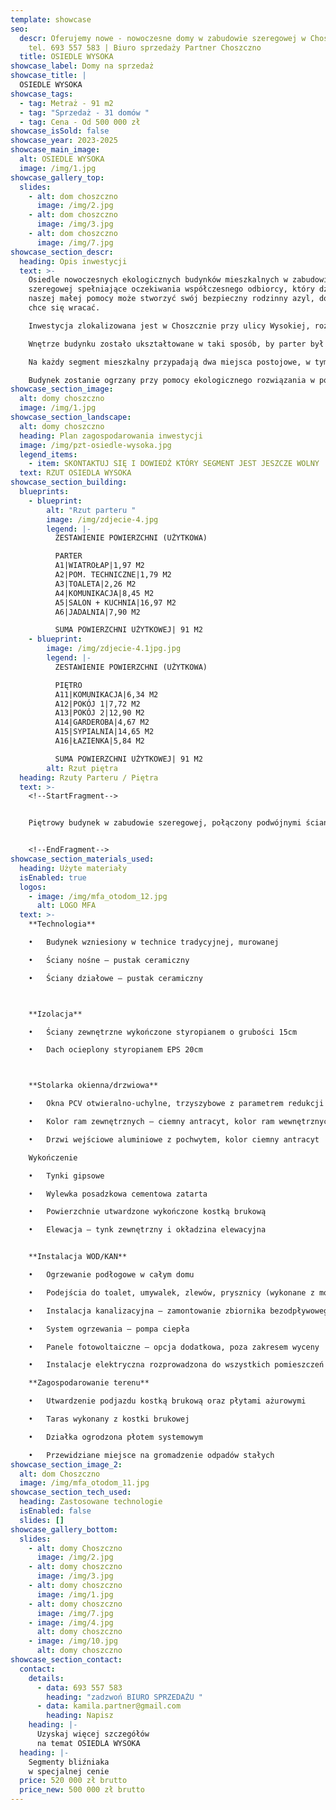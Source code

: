 ```yaml
---
template: showcase
seo:
  descr: Oferujemy nowe - nowoczesne domy w zabudowie szeregowej w Choszcznie  ☎
    tel. 693 557 583 | Biuro sprzedaży Partner Choszczno
  title: OSIEDLE WYSOKA
showcase_label: Domy na sprzedaż
showcase_title: |
  OSIEDLE WYSOKA
showcase_tags:
  - tag: Metraż - 91 m2
  - tag: "Sprzedaż - 31 domów "
  - tag: Cena - Od 500 000 zł
showcase_isSold: false
showcase_year: 2023-2025
showcase_main_image:
  alt: OSIEDLE WYSOKA
  image: /img/1.jpg
showcase_gallery_top:
  slides:
    - alt: dom choszczno
      image: /img/2.jpg
    - alt: dom choszczno
      image: /img/3.jpg
    - alt: dom choszczno
      image: /img/7.jpg
showcase_section_descr:
  heading: Opis inwestycji
  text: >-
    Osiedle nowoczesnych ekologicznych budynków mieszkalnych w zabudowie
    szeregowej spełniające oczekiwania współczesnego odbiorcy, który dzięki
    naszej małej pomocy może stworzyć swój bezpieczny rodzinny azyl, do którego
    chce się wracać.

    Inwestycja zlokalizowana jest w Choszcznie przy ulicy Wysokiej, rozpoczęcie budowy przewidziane jest na marzec **2023** roku, realizacja zostanie podzielona na 4 etapy. Działki zostaną wydzielone w granicach od **171** m2 aż do **438** m2. Komunikacja do każdego segmentu zostanie zapewniona dzięki drodze wewnętrznej łączącą się z drogą publiczną.

    Wnętrze budynku zostało ukształtowane w taki sposób, by parter był wspólną częścią dzienną, łączącą wszystkich członków rodziny, wraz z pomieszczeniami pomocniczymi -toaletą i pomieszczeniem techniczno-gospodarczym.  Na piętrze znajdują się **3** sypialnie, łazienka i garderoba, czyli przytulna strefa prywatna domowników. Wszystkie pomieszczenia składają się na łączną powierzchnie użytkową **91**m2. 

    Na każdy segment mieszkalny przypadają dwa miejsca postojowe, w tym jedno zadaszone. Przed budynkiem zostało przewidziane miejsce na gromadzenie odpadów stałych.

    Budynek zostanie ogrzany przy pomocy ekologicznego rozwiązania w postaci pompy ciepła, jako opcję dodatkową oferujemy Państwu umieszczenie paneli fotowoltaicznych wspinających pracę pompy na dachu. Do budynku zostaną doprowadzone media: prąd i woda, każdy budynek będzie posiadał odrębny zbiornik bezodpływowy na nieczystości ciekłe zlokalizowany pod wjazdem do budynku
showcase_section_image:
  alt: domy choszczno
  image: /img/1.jpg
showcase_section_landscape:
  alt: domy choszczno
  heading: Plan zagospodarowania inwestycji
  image: /img/pzt-osiedle-wysoka.jpg
  legend_items:
    - item: SKONTAKTUJ SIĘ I DOWIEDŹ KTÓRY SEGMENT JEST JESZCZE WOLNY
  text: RZUT OSIEDLA WYSOKA
showcase_section_building:
  blueprints:
    - blueprint:
        alt: "Rzut parteru "
        image: /img/zdjecie-4.jpg
        legend: |-
          ZESTAWIENIE POWIERZCHNI (UŻYTKOWA)

          PARTER
          A1|WIATROŁAP|1,97 M2
          A2|POM. TECHNICZNE|1,79 M2
          A3|TOALETA|2,26 M2
          A4|KOMUNIKACJA|8,45 M2
          A5|SALON + KUCHNIA|16,97 M2
          A6|JADALNIA|7,90 M2

          SUMA POWIERZCHNI UŻYTKOWEJ| 91 M2
    - blueprint:
        image: /img/zdjecie-4.1jpg.jpg
        legend: |-
          ZESTAWIENIE POWIERZCHNI (UŻYTKOWA)

          PIĘTRO
          A11|KOMUNIKACJA|6,34 M2
          A12|POKÓJ 1|7,72 M2
          A13|POKÓJ 2|12,90 M2
          A14|GARDEROBA|4,67 M2
          A15|SYPIALNIA|14,65 M2
          A16|ŁAZIENKA|5,84 M2

          SUMA POWIERZCHNI UŻYTKOWEJ| 91 M2
        alt: Rzut piętra
  heading: Rzuty Parteru / Piętra
  text: >-
    <!--StartFragment-->


    Piętrowy budynek w zabudowie szeregowej, połączony podwójnymi ścianami przeciwpożarowymi. Ściany oddzielenia pożarowego zdylatowane, z zachowaniem wszystkich standardów warunków technicznych, jakim powinny odpowiadać tego typu budynki. Dach płaski, a w samym domu zostały ściśle oddzielone strefy dzienne i sypialniane. Segmenty charakteryzują się przede wszystkim dużymi, dobrze doświetlonymi wnętrzami. 


    <!--EndFragment-->
showcase_section_materials_used:
  heading: Użyte materiały
  isEnabled: true
  logos:
    - image: /img/mfa_otodom_12.jpg
      alt: LOGO MFA
  text: >-
    **Technologia**

    •	Budynek wzniesiony w technice tradycyjnej, murowanej 

    •	Ściany nośne – pustak ceramiczny

    •	Ściany działowe – pustak ceramiczny 



    **Izolacja**

    •	Ściany zewnętrzne wykończone styropianem o grubości 15cm

    •	Dach ocieplony styropianem EPS 20cm



    **Stolarka okienna/drzwiowa**

    •	Okna PCV otwieralno-uchylne, trzyszybowe z parametrem redukcji hałasu

    •	Kolor ram zewnętrznych – ciemny antracyt, kolor ram wewnętrznych – biały

    •	Drzwi wejściowe aluminiowe z pochwytem, kolor ciemny antracyt

    Wykończenie

    •	Tynki gipsowe

    •	Wylewka posadzkowa cementowa zatarta

    •	Powierzchnie utwardzone wykończone kostką brukową

    •	Elewacja – tynk zewnętrzny i okładzina elewacyjna 


    **Instalacja WOD/KAN**

    •	Ogrzewanie podłogowe w całym domu

    •	Podejścia do toalet, umywalek, zlewów, prysznicy (wykonane z możliwością zamontowania odpływów liniowych)

    •	Instalacja kanalizacyjna – zamontowanie zbiornika bezodpływowego na nieczystości ciekłe pod wjazdem do budynku

    •	System ogrzewania – pompa ciepła

    •	Panele fotowoltaiczne – opcja dodatkowa, poza zakresem wyceny 

    •	Instalacje elektryczna rozprowadzona do wszystkich pomieszczeń

    **Zagospodarowanie terenu**

    •	Utwardzenie podjazdu kostką brukową oraz płytami ażurowymi

    •	Taras wykonany z kostki brukowej

    •	Działka ogrodzona płotem systemowym

    •	Przewidziane miejsce na gromadzenie odpadów stałych
showcase_section_image_2:
  alt: dom Choszczno
  image: /img/mfa_otodom_11.jpg
showcase_section_tech_used:
  heading: Zastosowane technologie
  isEnabled: false
  slides: []
showcase_gallery_bottom:
  slides:
    - alt: domy Choszczno
      image: /img/2.jpg
    - alt: domy choszczno
      image: /img/3.jpg
    - alt: domy choszczno
      image: /img/1.jpg
    - alt: domy choszczno
      image: /img/7.jpg
    - image: /img/4.jpg
      alt: domy choszczno
    - image: /img/10.jpg
      alt: domy choszczno
showcase_section_contact:
  contact:
    details:
      - data: 693 557 583
        heading: "zadzwoń BIURO SPRZEDAŻU "
      - data: kamila.partner@gmail.com
        heading: Napisz
    heading: |-
      Uzyskaj więcej szczegółów
      na temat OSIEDLA WYSOKA
  heading: |-
    Segmenty bliźniaka
    w specjalnej cenie
  price: 520 000 zł brutto
  price_new: 500 000 zł brutto
---
```

